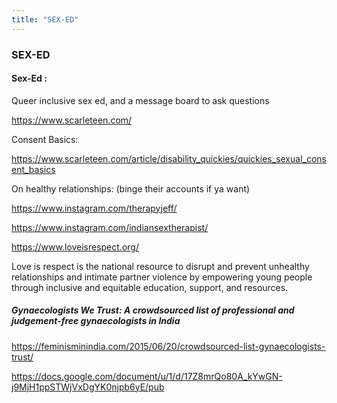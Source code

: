 ```yaml
---
title: "SEX-ED"
---
```

### SEX-ED

#### Sex-Ed : 

Queer inclusive sex ed, and a message board to ask questions

https://www.scarleteen.com/

Consent Basics:

https://www.scarleteen.com/article/disability_quickies/quickies_sexual_consent_basics

On healthy relationships: (binge their accounts if ya want)

https://www.instagram.com/therapyjeff/

https://www.instagram.com/indiansextherapist/

https://www.loveisrespect.org/

Love is respect is the national resource to disrupt and prevent unhealthy relationships and intimate partner violence by empowering young people through inclusive and equitable education, support, and resources.

##### Gynaecologists We Trust: A crowdsourced list of professional and judgement-free gynaecologists in India

https://feminisminindia.com/2015/06/20/crowdsourced-list-gynaecologists-trust/

https://docs.google.com/document/u/1/d/17Z8mrQo80A_kYwGN-j9MjH1ppSTWjVxDgYK0njpb6yE/pub
